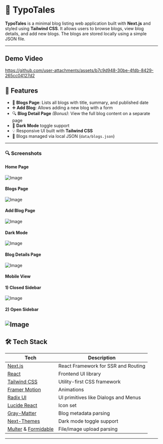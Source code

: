 # 📝 TypoTales

**TypoTales** is a minimal blog listing web application built with **Next.js** and styled using **Tailwind CSS**. It allows users to browse blogs, view blog details, and add new blogs. The blogs are stored locally using a simple JSON file.

---
## Demo Video
https://github.com/user-attachments/assets/b7c9d948-30be-4fdb-8429-265cc04127d2

## 🚀 Features

- 📃 **Blogs Page**: Lists all blogs with title, summary, and published date  
- ➕ **Add Blog**: Allows adding a new blog with a form  
- 🔍 **Blog Detail Page** *(Bonus)*: View the full blog content on a separate page  
- 🌙 **Dark Mode** toggle support  
- 💡 Responsive UI built with **Tailwind CSS**  
- 🔧 Blogs managed via local JSON (`data/blogs.json`)  

---

### 🔍 Screenshots

#### Home Page
![Image](https://github.com/user-attachments/assets/fddbea4c-4233-442b-84d5-59a8f47528f9)

#### Blogs Page
![Image](https://github.com/user-attachments/assets/0745bb27-ddba-4f71-b25c-cd9a09a7af23)

#### Add Blog Page
![Image](https://github.com/user-attachments/assets/c591308f-b2bc-4971-8990-914e38ea8b22)

#### Dark Mode
![Image](https://github.com/user-attachments/assets/30db9ab0-dbba-41f2-b141-3e789b49cbab)

#### Blog Details Page
![Image](https://github.com/user-attachments/assets/1bbde8f5-bf43-466b-ab3b-d4fb9293bf68)

#### Mobile View
#### 1) Closed Sidebar 
![Image](https://github.com/user-attachments/assets/cb1aff6d-c702-45d0-9b27-80f2871e229f)

#### 2) Open Sidebar 
![Image](https://github.com/user-attachments/assets/9ab71457-7135-4d96-82bb-7a3efd4f127f)
---

## 🛠️ Tech Stack

| Tech | Description |
|------|-------------|
| [Next.js](https://nextjs.org/) | React Framework for SSR and Routing |
| [React](https://reactjs.org/) | Frontend UI library |
| [Tailwind CSS](https://tailwindcss.com/) | Utility-first CSS framework |
| [Framer Motion](https://www.framer.com/motion/) | Animations |
| [Radix UI](https://www.radix-ui.com/) | UI primitives like Dialogs and Menus |
| [Lucide React](https://lucide.dev/) | Icon set |
| [Gray-Matter](https://github.com/jonschlinkert/gray-matter) | Blog metadata parsing |
| [Next-Themes](https://github.com/pacocoursey/next-themes) | Dark mode toggle support |
| [Multer](https://github.com/expressjs/multer) & [Formidable](https://github.com/node-formidable/formidable) | File/image upload parsing |

---



